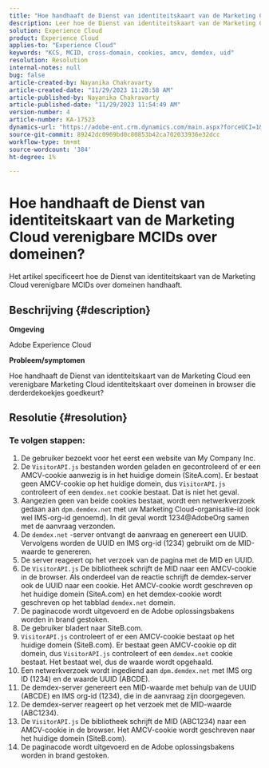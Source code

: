 ```yaml
---
title: "Hoe handhaaft de Dienst van identiteitskaart van de Marketing Cloud verenigbare MCIDs over domeinen?"
description: Leer hoe de Dienst van identiteitskaart van de Marketing Cloud verenigbare MCIDs over domeinen handhaaft.
solution: Experience Cloud
product: Experience Cloud
applies-to: "Experience Cloud"
keywords: "KCS, MCID, cross-domain, cookies, amcv, demdex, uid"
resolution: Resolution
internal-notes: null
bug: false
article-created-by: Nayanika Chakravarty
article-created-date: "11/29/2023 11:28:58 AM"
article-published-by: Nayanika Chakravarty
article-published-date: "11/29/2023 11:54:49 AM"
version-number: 4
article-number: KA-17523
dynamics-url: "https://adobe-ent.crm.dynamics.com/main.aspx?forceUCI=1&pagetype=entityrecord&etn=knowledgearticle&id=a140bd7a-aa8e-ee11-8179-6045bd006239"
source-git-commit: 89242dc0969bd0c80853b42ca702033936e32dcc
workflow-type: tm+mt
source-wordcount: '384'
ht-degree: 1%

---
```


# Hoe handhaaft de Dienst van identiteitskaart van de Marketing Cloud verenigbare MCIDs over domeinen?


Het artikel specificeert hoe de Dienst van identiteitskaart van de Marketing Cloud verenigbare MCIDs over domeinen handhaaft.

## Beschrijving {#description}


<b>Omgeving</b>

Adobe Experience Cloud

<b>Probleem/symptomen</b>

Hoe handhaaft de Dienst van identiteitskaart van de Marketing Cloud een verenigbare Marketing Cloud identiteitskaart over domeinen in browser die derderdekoekjes goedkeurt?


## Resolutie {#resolution}


### Te volgen stappen:

1. De gebruiker bezoekt voor het eerst een website van My Company Inc.
2. De `VisitorAPI.js` bestanden worden geladen en gecontroleerd of er een AMCV-cookie aanwezig is in het huidige domein (SiteA.com). Er bestaat geen AMCV-cookie op het huidige domein, dus `VisitorAPI.js` controleert of een `demdex.net` cookie bestaat. Dat is niet het geval.
3. Aangezien geen van beide cookies bestaat, wordt een netwerkverzoek gedaan aan `dpm.demdex.net` met uw Marketing Cloud-organisatie-id (ook wel IMS-org-id genoemd). In dit geval wordt 1234@AdobeOrg samen met de aanvraag verzonden.
4. De `demdex.net` -server ontvangt de aanvraag en genereert een UUID. Vervolgens worden de UUID en IMS org-id (1234) gebruikt om de MID-waarde te genereren.
5. De server reageert op het verzoek van de pagina met de MID en UUID.
6. De `VisitorAPI.js` De bibliotheek schrijft de MID naar een AMCV-cookie in de browser. Als onderdeel van de reactie schrijft de demdex-server ook de UUID naar een cookie. Het AMCV-cookie wordt geschreven op het huidige domein (SiteA.com) en het demdex-cookie wordt geschreven op het tabblad `demdex.net` domein.
7. De paginacode wordt uitgevoerd en de Adobe oplossingsbakens worden in brand gestoken.
8. De gebruiker bladert naar SiteB.com.
9. `VisitorAPI.js` controleert of er een AMCV-cookie bestaat op het huidige domein (SiteB.com). Er bestaat geen AMCV-cookie op dit domein, dus `VisitorAPI.js` controleert of een `demdex.net` cookie bestaat. Het bestaat wel, dus de waarde wordt opgehaald.
10. Een netwerkverzoek wordt ingediend aan `dpm.demdex.net` met IMS org ID (1234) en de waarde UUID (ABCDE).
11. De demdex-server genereert een MID-waarde met behulp van de UUID (ABCDE) en IMS org-id (1234), die in de aanvraag zijn doorgegeven.
12. De demdex-server reageert op het verzoek met de MID-waarde (ABC1234).
13. De `VisitorAPI.js` De bibliotheek schrijft de MID (ABC1234) naar een AMCV-cookie in de browser. Het AMCV-cookie wordt geschreven naar het huidige domein (SiteB.com).
14. De paginacode wordt uitgevoerd en de Adobe oplossingsbakens worden in brand gestoken.

